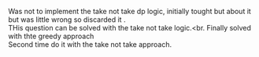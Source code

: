 Was not to implement the take not take dp logic, initially tought but about it but was little wrong so discarded it .<br>
THis question can be solved with the take not take logic.<br.
Finally solved with thte greedy approach <br>
Second time do it with the take not take approach.